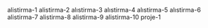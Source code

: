 alistirma-1
alistirma-2
alıstirma-3
alıstirma-4
alıstirma-5
alıstirma-6
alistirma-7
alistirma-8
alistirma-9
alistirma-10
proje-1
